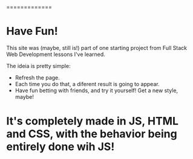 =============
# Have Fun!

This site was (maybe, still is!) part of one starting project from Full Stack Web Development lessons I've learned.

The ideia is pretty simple: 

- Refresh the page.
- Each time you do that, a diferent result is going to appear.
- Have fun betting with friends, and try it yourself! Get a new style, maybe!

It's completely made in JS, HTML and CSS, with the behavior being entirely done wih JS!
=============
